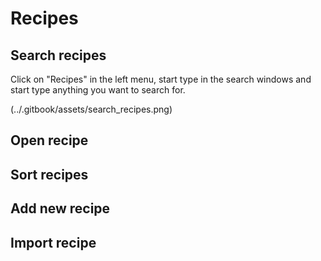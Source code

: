 # Recipes

## Search recipes

Click on "Recipes" in the left menu, start type in the search windows and start type anything you want to search for.

(../.gitbook/assets/search_recipes.png)


## Open recipe

## Sort recipes

## Add new recipe

## Import recipe

